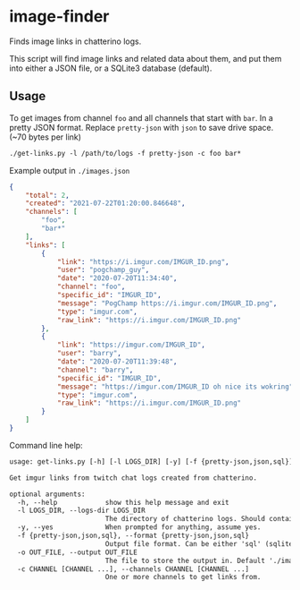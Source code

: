 # image-finder
Finds image links in chatterino logs.

This script will find image links and related data about them, and put them into either a JSON file, or a SQLite3 database (default).

## Usage

To get images from channel `foo` and all channels that start with `bar`. In a pretty JSON format.
Replace `pretty-json` with `json` to save drive space. (~70 bytes per link)
```txt
./get-links.py -l /path/to/logs -f pretty-json -c foo bar*
```

Example output in `./images.json`
```json
{
    "total": 2,
    "created": "2021-07-22T01:20:00.846648",
    "channels": [
        "foo",
        "bar*"
    ],
    "links": [
        {
            "link": "https://i.imgur.com/IMGUR_ID.png",
            "user": "pogchamp_guy",
            "date": "2020-07-20T11:34:40",
            "channel": "foo",
            "specific_id": "IMGUR_ID",
            "message": "PogChamp https://i.imgur.com/IMGUR_ID.png",
            "type": "imgur.com",
            "raw_link": "https://i.imgur.com/IMGUR_ID.png"
        },
        {
            "link": "https://imgur.com/IMGUR_ID",
            "user": "barry",
            "date": "2020-07-20T11:39:48",
            "channel": "barry",
            "specific_id": "IMGUR_ID",
            "message": "https://imgur.com/IMGUR_ID oh nice its wokring",
            "type": "imgur.com",
            "raw_link": "https://i.imgur.com/IMGUR_ID.png"
        }
    ]
}
```

Command line help:
```txt
usage: get-links.py [-h] [-l LOGS_DIR] [-y] [-f {pretty-json,json,sql}] [-o OUT_FILE] -c CHANNEL [CHANNEL ...]

Get imgur links from twitch chat logs created from chatterino.

optional arguments:
  -h, --help            show this help message and exit
  -l LOGS_DIR, --logs-dir LOGS_DIR
                        The directory of chatterino logs. Should contain folder 'Twitch'. Default is '.'.
  -y, --yes             When prompted for anything, assume yes.
  -f {pretty-json,json,sql}, --format {pretty-json,json,sql}
                        Output file format. Can be either 'sql' (sqlite3) or 'json'. Default 'sql'.
  -o OUT_FILE, --output OUT_FILE
                        The file to store the output in. Default './images.db' or './images.json'.
  -c CHANNEL [CHANNEL ...], --channels CHANNEL [CHANNEL ...]
                        One or more channels to get links from.

```
